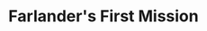 ---
mission_id: first
editorsChoice:
title: "Farlander's First Mission"
authors: 
    - "John Johnson"
date:
filename: "first.zip"
description: " Keyan Farlander is a recent recruit of the Rebel Alliance, approached by Mon Mothma with other survivors of his people following an Imperial attack which killed much of his family.  Now driven by a desire to rid the galaxy of the evil Empire, Farlander has begun his training as an X-wing pilot.  Without having completed all of his training yet he is pulled for a special operation involving the capture of the Imperial Corvette Talon."
cover: 
levelReplaced:	SECBASE
difficulty: yes
bm:	yes
fme: yes
wax: yes
three_do: yes
voc: yes
gmd: no
vue: no
lfd: yes
base: "New level from scratch" 
editors: "WDFUSE 2.00"

---